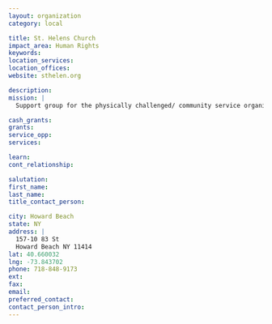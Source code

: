 ```yaml
---
layout: organization
category: local

title: St. Helens Church
impact_area: Human Rights
keywords: 
location_services: 
location_offices: 
website: sthelen.org

description: 
mission: |
  Support group for the physically challenged/ community service organization

cash_grants: 
grants: 
service_opp: 
services: 

learn: 
cont_relationship: 

salutation: 
first_name: 
last_name: 
title_contact_person: 

city: Howard Beach
state: NY
address: |
  157-10 83 St  
  Howard Beach NY 11414
lat: 40.660032
lng: -73.843702
phone: 718-848-9173
ext: 
fax: 
email: 
preferred_contact: 
contact_person_intro: 
---
```

